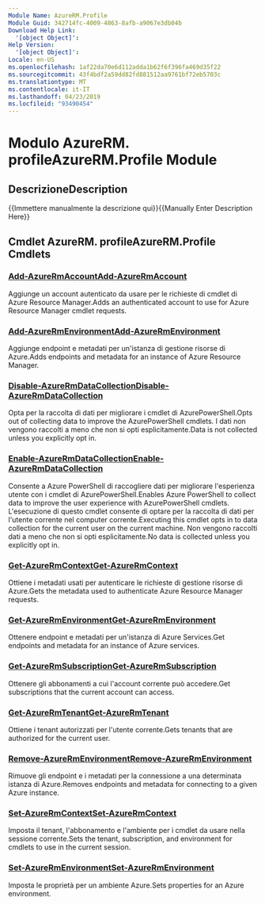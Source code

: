 ```yaml
---
Module Name: AzureRM.Profile
Module Guid: 342714fc-4009-4863-8afb-a9067e3db04b
Download Help Link:
  '[object Object]': 
Help Version:
  '[object Object]': 
Locale: en-US
ms.openlocfilehash: 1af22da70e6d112adda1b62f6f396fa469d35f22
ms.sourcegitcommit: 43f4bdf2a59dd82fd881512aa9761bf72eb5703c
ms.translationtype: MT
ms.contentlocale: it-IT
ms.lasthandoff: 04/23/2019
ms.locfileid: "93490454"
---
```

# <span data-ttu-id="20bdc-101">Modulo AzureRM. profile</span><span class="sxs-lookup"><span data-stu-id="20bdc-101">AzureRM.Profile Module</span></span>
## <span data-ttu-id="20bdc-102">Descrizione</span><span class="sxs-lookup"><span data-stu-id="20bdc-102">Description</span></span>
<span data-ttu-id="20bdc-103">{{Immettere manualmente la descrizione qui}}</span><span class="sxs-lookup"><span data-stu-id="20bdc-103">{{Manually Enter Description Here}}</span></span>

## <span data-ttu-id="20bdc-104">Cmdlet AzureRM. profile</span><span class="sxs-lookup"><span data-stu-id="20bdc-104">AzureRM.Profile Cmdlets</span></span>
### [<span data-ttu-id="20bdc-105">Add-AzureRmAccount</span><span class="sxs-lookup"><span data-stu-id="20bdc-105">Add-AzureRmAccount</span></span>](Add-AzureRmAccount.md)
<span data-ttu-id="20bdc-106">Aggiunge un account autenticato da usare per le richieste di cmdlet di Azure Resource Manager.</span><span class="sxs-lookup"><span data-stu-id="20bdc-106">Adds an authenticated account to use for Azure Resource Manager cmdlet requests.</span></span>

### [<span data-ttu-id="20bdc-107">Add-AzureRmEnvironment</span><span class="sxs-lookup"><span data-stu-id="20bdc-107">Add-AzureRmEnvironment</span></span>](Add-AzureRmEnvironment.md)
<span data-ttu-id="20bdc-108">Aggiunge endpoint e metadati per un'istanza di gestione risorse di Azure.</span><span class="sxs-lookup"><span data-stu-id="20bdc-108">Adds endpoints and metadata for an instance of Azure Resource Manager.</span></span>

### [<span data-ttu-id="20bdc-109">Disable-AzureRmDataCollection</span><span class="sxs-lookup"><span data-stu-id="20bdc-109">Disable-AzureRmDataCollection</span></span>](Disable-AzureRmDataCollection.md)
<span data-ttu-id="20bdc-110">Opta per la raccolta di dati per migliorare i cmdlet di AzurePowerShell.</span><span class="sxs-lookup"><span data-stu-id="20bdc-110">Opts out of collecting data to improve the AzurePowerShell cmdlets.</span></span> <span data-ttu-id="20bdc-111">I dati non vengono raccolti a meno che non si opti esplicitamente.</span><span class="sxs-lookup"><span data-stu-id="20bdc-111">Data is not collected unless you explicitly opt in.</span></span>

### [<span data-ttu-id="20bdc-112">Enable-AzureRmDataCollection</span><span class="sxs-lookup"><span data-stu-id="20bdc-112">Enable-AzureRmDataCollection</span></span>](Enable-AzureRmDataCollection.md)
<span data-ttu-id="20bdc-113">Consente a Azure PowerShell di raccogliere dati per migliorare l'esperienza utente con i cmdlet di AzurePowerShell.</span><span class="sxs-lookup"><span data-stu-id="20bdc-113">Enables Azure PowerShell to collect data to improve the user experience with AzurePowerShell cmdlets.</span></span>
<span data-ttu-id="20bdc-114">L'esecuzione di questo cmdlet consente di optare per la raccolta di dati per l'utente corrente nel computer corrente.</span><span class="sxs-lookup"><span data-stu-id="20bdc-114">Executing this cmdlet opts in to data collection for the current user on the current machine.</span></span>
<span data-ttu-id="20bdc-115">Non vengono raccolti dati a meno che non si opti esplicitamente.</span><span class="sxs-lookup"><span data-stu-id="20bdc-115">No data is collected unless you explicitly opt in.</span></span>

### [<span data-ttu-id="20bdc-116">Get-AzureRmContext</span><span class="sxs-lookup"><span data-stu-id="20bdc-116">Get-AzureRmContext</span></span>](Get-AzureRmContext.md)
<span data-ttu-id="20bdc-117">Ottiene i metadati usati per autenticare le richieste di gestione risorse di Azure.</span><span class="sxs-lookup"><span data-stu-id="20bdc-117">Gets the metadata used to authenticate Azure Resource Manager requests.</span></span>

### [<span data-ttu-id="20bdc-118">Get-AzureRmEnvironment</span><span class="sxs-lookup"><span data-stu-id="20bdc-118">Get-AzureRmEnvironment</span></span>](Get-AzureRmEnvironment.md)
<span data-ttu-id="20bdc-119">Ottenere endpoint e metadati per un'istanza di Azure Services.</span><span class="sxs-lookup"><span data-stu-id="20bdc-119">Get endpoints and metadata for an instance of Azure services.</span></span>

### [<span data-ttu-id="20bdc-120">Get-AzureRmSubscription</span><span class="sxs-lookup"><span data-stu-id="20bdc-120">Get-AzureRmSubscription</span></span>](Get-AzureRmSubscription.md)
<span data-ttu-id="20bdc-121">Ottenere gli abbonamenti a cui l'account corrente può accedere.</span><span class="sxs-lookup"><span data-stu-id="20bdc-121">Get subscriptions that the current account can access.</span></span>

### [<span data-ttu-id="20bdc-122">Get-AzureRmTenant</span><span class="sxs-lookup"><span data-stu-id="20bdc-122">Get-AzureRmTenant</span></span>](Get-AzureRmTenant.md)
<span data-ttu-id="20bdc-123">Ottiene i tenant autorizzati per l'utente corrente.</span><span class="sxs-lookup"><span data-stu-id="20bdc-123">Gets tenants that are authorized for the current user.</span></span>

### [<span data-ttu-id="20bdc-124">Remove-AzureRmEnvironment</span><span class="sxs-lookup"><span data-stu-id="20bdc-124">Remove-AzureRmEnvironment</span></span>](Remove-AzureRmEnvironment.md)
<span data-ttu-id="20bdc-125">Rimuove gli endpoint e i metadati per la connessione a una determinata istanza di Azure.</span><span class="sxs-lookup"><span data-stu-id="20bdc-125">Removes endpoints and metadata for connecting to a given Azure instance.</span></span>

### [<span data-ttu-id="20bdc-126">Set-AzureRmContext</span><span class="sxs-lookup"><span data-stu-id="20bdc-126">Set-AzureRmContext</span></span>](Set-AzureRmContext.md)
<span data-ttu-id="20bdc-127">Imposta il tenant, l'abbonamento e l'ambiente per i cmdlet da usare nella sessione corrente.</span><span class="sxs-lookup"><span data-stu-id="20bdc-127">Sets the tenant, subscription, and environment for cmdlets to use in the current session.</span></span>

### [<span data-ttu-id="20bdc-128">Set-AzureRmEnvironment</span><span class="sxs-lookup"><span data-stu-id="20bdc-128">Set-AzureRmEnvironment</span></span>](Set-AzureRmEnvironment.md)
<span data-ttu-id="20bdc-129">Imposta le proprietà per un ambiente Azure.</span><span class="sxs-lookup"><span data-stu-id="20bdc-129">Sets properties for an Azure environment.</span></span>

